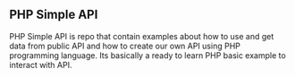 ## PHP Simple API
PHP Simple API is repo that contain examples about how to use and get data from public API and how to create our own API using PHP programming language. Its basically a ready to learn PHP basic example to interact with API.
